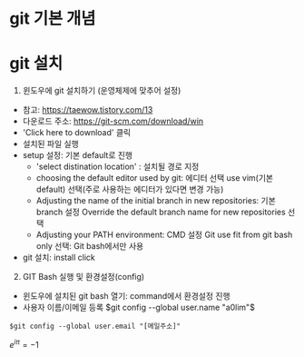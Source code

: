 # git 기본 개념


# git 설치

1. 윈도우에 git 설치하기 (운영체제에 맞추어 설정)
- 참고: https://taewow.tistory.com/13
- 다운로드 주소: https://git-scm.com/download/win
- 'Click here to download' 클릭
- 설치된 파일 실행
- setup 설정: 기본 default로 진행
  * 'select distination location' : 설치될 경로 지정
  * choosing the default editor used by git: 에디터 선택
      use vim(기본 default) 선택(주로 사용하는 에디터가 있다면 변경 가능)
  * Adjusting the name of the initial branch in new repositories: 기본 branch 설정
      Override the default branch name for new repositories 선택
  * Adjusting your PATH environment: CMD 설정
      Git use fit from git bash only 선택: Git bash에서만 사용
- git 설치: install click

2. GIT Bash 실행 및 환경설정(config)
- 윈도우에 설치된 git bash 열기: command에서 환경설정 진행
- 사용자 이름/이메일 등록
$git config --global user.name "a0lim"$
```
$git config --global user.email "[메일주소]"
```
$e^{i \pi} = -1$
